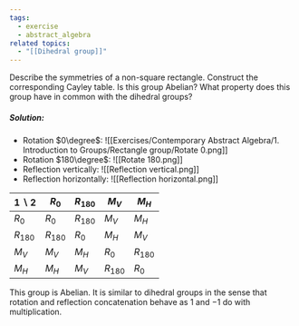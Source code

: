 ```yaml
---
tags:
  - exercise
  - abstract_algebra
related topics:
  - "[[Dihedral group]]"
---
```

Describe the symmetries of a non-square rectangle. Construct the corresponding Cayley table. Is this group Abelian? What property does this group have in common with the dihedral groups?
##### Solution:
- Rotation $0\degree$:
	![[Exercises/Contemporary Abstract Algebra/1. Introduction to Groups/Rectangle group/Rotate 0.png]]
- Rotation $180\degree$:
	![[Rotate 180.png]]
- Reflection vertically:
	![[Reflection vertical.png]]
- Reflection horizontally:
	![[Reflection horizontal.png]]

| $1\backslash 2$ | $R_0$     | $R_{180}$ | $M_V$     | $M_H$     |
| --------------- | --------- | --------- | --------- | --------- |
| $R_0$           | $R_0$     | $R_{180}$ | $M_V$     | $M_H$     |
| $R_{180}$       | $R_{180}$ | $R_0$     | $M_H$     | $M_V$     |
| $M_V$           | $M_V$     | $M_H$     | $R_0$     | $R_{180}$ |
| $M_H$           | $M_H$     | $M_V$     | $R_{180}$ | $R_0$     |
This group is Abelian. It is similar to dihedral groups in the sense that rotation and reflection concatenation behave as $1$ and $-1$ do with multiplication.